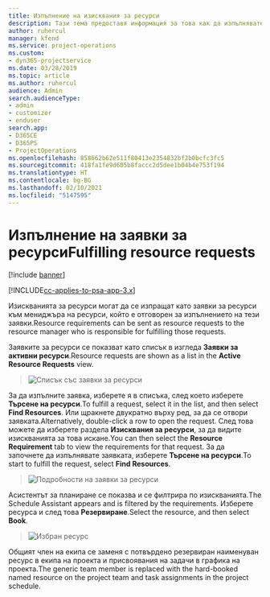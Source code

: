 ```yaml
---
title: Изпълнение на изисквания за ресурси
description: Тази тема предоставя информация за това как да изпълнявате изисквания за ресурси.
author: ruhercul
manager: kfend
ms.service: project-operations
ms.custom:
- dyn365-projectservice
ms.date: 03/28/2019
ms.topic: article
ms.author: ruhercul
audience: Admin
search.audienceType:
- admin
- customizer
- enduser
search.app:
- D365CE
- D365PS
- ProjectOperations
ms.openlocfilehash: 858662b62e511f80413e2354832bf2b0bcfc3fc5
ms.sourcegitcommit: 418fa1fe9d605b8faccc2d5dee1b04b4e753f194
ms.translationtype: HT
ms.contentlocale: bg-BG
ms.lasthandoff: 02/10/2021
ms.locfileid: "5147595"
---
```

# <a name="fulfilling-resource-requests"></a><span data-ttu-id="b64f5-103">Изпълнение на заявки за ресурси</span><span class="sxs-lookup"><span data-stu-id="b64f5-103">Fulfilling resource requests</span></span>

[!include [banner](../includes/psa-now-project-operations.md)]

[!INCLUDE[cc-applies-to-psa-app-3.x](../includes/cc-applies-to-psa-app-3x.md)]

<span data-ttu-id="b64f5-104">Изискванията за ресурси могат да се изпращат като заявки за ресурси към мениджъра на ресурси, който е отговорен за изпълнението на тези заявки.</span><span class="sxs-lookup"><span data-stu-id="b64f5-104">Resource requirements can be sent as resource requests to the resource manager who is responsible for fulfilling those requests.</span></span>

<span data-ttu-id="b64f5-105">Заявките за ресурси се показват като списък в изгледа **Заявки за активни ресурси**.</span><span class="sxs-lookup"><span data-stu-id="b64f5-105">Resource requests are shown as a list in the **Active Resource Requests** view.</span></span>

> ![Списък със заявки за ресурси](media/Resource-Management-image59.png)

<span data-ttu-id="b64f5-107">За да изпълните заявка, изберете я в списъка, след което изберете **Търсене на ресурси**.</span><span class="sxs-lookup"><span data-stu-id="b64f5-107">To fulfill a request, select it in the list, and then select **Find Resources**.</span></span> <span data-ttu-id="b64f5-108">Или щракнете двукратно върху ред, за да се отвори заявката.</span><span class="sxs-lookup"><span data-stu-id="b64f5-108">Alternatively, double-click a row to open the request.</span></span> <span data-ttu-id="b64f5-109">След това можете да изберете раздела **Изисквания за ресурси**, за да видите изискванията за това искане.</span><span class="sxs-lookup"><span data-stu-id="b64f5-109">You can then select the **Resource Requirement** tab to view the requirements for that request.</span></span> <span data-ttu-id="b64f5-110">За да започнете да изпълнявате заявката, изберете **Търсене на ресурси**.</span><span class="sxs-lookup"><span data-stu-id="b64f5-110">To start to fulfill the request, select **Find Resources**.</span></span>

> ![Подробности на заявки за ресурси](media/Resource-Management-image60.png)

<span data-ttu-id="b64f5-112">Асистентът за планиране се показва и се филтрира по изискванията.</span><span class="sxs-lookup"><span data-stu-id="b64f5-112">The Schedule Assistant appears and is filtered by the requirements.</span></span> <span data-ttu-id="b64f5-113">Изберете ресурса и след това **Резервиране**.</span><span class="sxs-lookup"><span data-stu-id="b64f5-113">Select the resource, and then select **Book**.</span></span>

> ![Избран ресурс](media/Resource-Management-image61.png)

<span data-ttu-id="b64f5-115">Общият член на екипа се заменя с потвърдено резервиран наименуван ресурс в екипа на проекта и присвоявания на задачи в графика на проекта.</span><span class="sxs-lookup"><span data-stu-id="b64f5-115">The generic team member is replaced with the hard-booked named resource on the project team and task assignments in the project schedule.</span></span>

